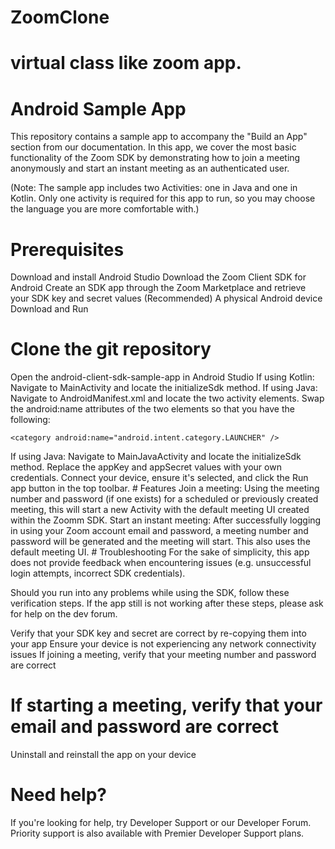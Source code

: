 # ZoomClone
# virtual class like zoom app.
# Android Sample App
This repository contains a sample app to accompany the "Build an App" section from our documentation. In this app, we cover the most basic functionality of the Zoom SDK by demonstrating how to join a meeting anonymously and start an instant meeting as an authenticated user.

(Note: The sample app includes two Activities: one in Java and one in Kotlin. Only one activity is required for this app to run, so you may choose the language you are more comfortable with.)

# Prerequisites
Download and install Android Studio
Download the Zoom Client SDK for Android
Create an SDK app through the Zoom Marketplace and retrieve your SDK key and secret values
(Recommended) A physical Android device
Download and Run
# Clone the git repository
Open the android-client-sdk-sample-app in Android Studio
If using Kotlin: Navigate to MainActivity and locate the initializeSdk method.
If using Java: Navigate to AndroidManifest.xml and locate the two activity elements. Swap the android:name attributes of the two elements so that you have the following:
<activity android:name=".MainActivity" />
<activity android:name=".MainJavaActivity">
  <intent-filter>
    <action android:name="android.intent.action.MAIN" />

    <category android:name="android.intent.category.LAUNCHER" />
  </intent-filter>
</activity>
If using Java: Navigate to MainJavaActivity and locate the initializeSdk method.
Replace the appKey and appSecret values with your own credentials.
Connect your device, ensure it's selected, and click the Run app button in the top toolbar.
# Features
Join a meeting: Using the meeting number and password (if one exists) for a scheduled or previously created meeting, this will start a new Activity with the default meeting UI created within the Zoomm SDK.
Start an instant meeting: After successfully logging in using your Zoom account email and password, a meeting number and password will be generated and the meeting will start. This also uses the default meeting UI.
# Troubleshooting
For the sake of simplicity, this app does not provide feedback when encountering issues (e.g. unsuccessful login attempts, incorrect SDK credentials).

Should you run into any problems while using the SDK, follow these verification steps. If the app still is not working after these steps, please ask for help on the dev forum.

Verify that your SDK key and secret are correct by re-copying them into your app
Ensure your device is not experiencing any network connectivity issues
If joining a meeting, verify that your meeting number and password are correct
# If starting a meeting, verify that your email and password are correct
Uninstall and reinstall the app on your device
# Need help?
If you're looking for help, try Developer Support or our Developer Forum. Priority support is also available with Premier Developer Support plans.

